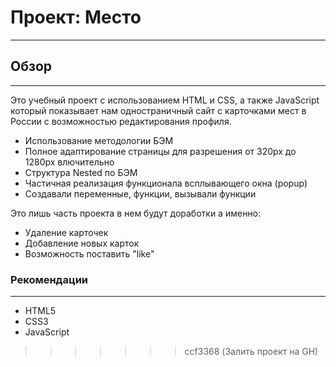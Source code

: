 # Проект: Место
---
## Обзор
---
Это учебный проект с использованием HTML и CSS, а также JavaScript который показывает нам одностраничный сайт с карточками мест в России с возможностью редактирования профиля.

* Использование методологии БЭМ
* Полное адаптирование страницы для разрешения от 320px до 1280px влючительно
* Структура Nested по БЭМ
* Частичная реализация функционала всплывающего окна (popup)
* Создавали переменные, функции, вызывали функции

Это лишь часть проекта в нем будут доработки а именно:
* Удаление карточек
* Добавление новых карток
* Возможность поставить "like"

### Рекомендации
---
* HTML5
* CSS3
* JavaScript
>>>>>>> ccf3368 (Залить проект на GH)
